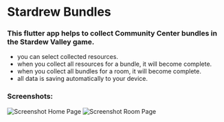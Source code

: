 # Stardrew Bundles

### This flutter app helps to collect Community Center bundles in the Stardew Valley game.

- you can select collected resources.
- when you collect all resources for a bundle, it will become complete.
- when you collect all bundles for a room, it will become complete.
- all data is saving automatically to your device.

### Screenshots:

![Screenshot Home Page](https://user-images.githubusercontent.com/74709638/109929826-97b18480-7ccf-11eb-978b-51acb1c34e5a.png) ![Screenshot Room Page](https://user-images.githubusercontent.com/74709638/109929887-a6983700-7ccf-11eb-84ff-fd59476a5a15.png)